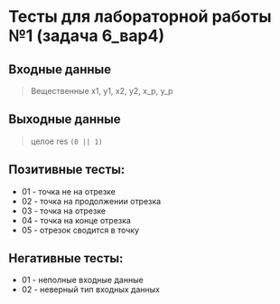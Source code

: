 # Тесты для лабораторной работы №1 (задача 6_вар4)

## Входные данные
> Вещественные x1, y1, x2, y2, x_p, y_p

## Выходные данные
> целое res `(0 || 1)`

## Позитивные тесты:
 - 01 - точка не на отрезке
 - 02 - точка на продолжении отрезка
 - 03 - точка на отрезке
 - 04 - точка на конце отрезка
 - 05 - отрезок сводится в точку

## Негативные тесты:
 - 01 - неполные входные данные
 - 02 - неверный тип входных данных